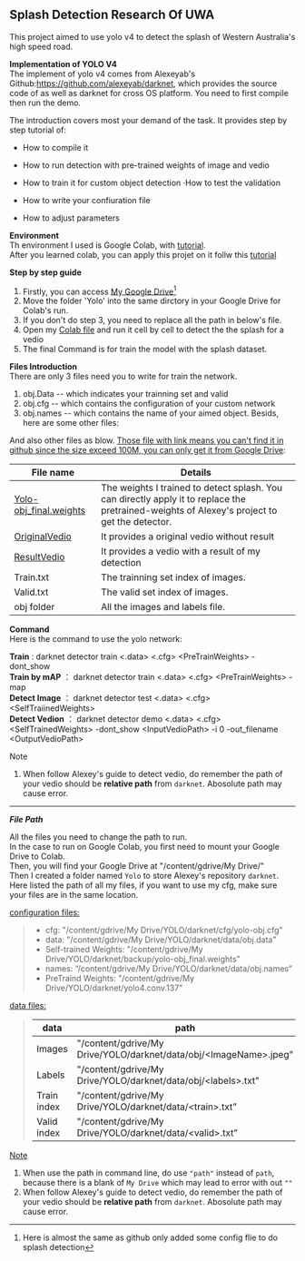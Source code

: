 Splash Detection Research Of UWA
---
This project aimed to use yolo v4 to detect the splash of Western Australia's high speed road. 

**Implementation of YOLO V4**  
The implement of yolo v4 comes from Alexeyab's Github:<https://github.com/alexeyab/darknet>, which provides the source code of  as well as darknet for cross OS platform. You need to first compile then run the demo.  

The introduction covers most your demand of the task.
It provides step by step tutorial of:  

* How to compile it

* How
   to run detection with pre-trained weights of image and vedio
* How to train it for custom object detection
  ·How to test the validation  
* How to write your confiuration file
* How to adjust parameters

**Environment**  
Th environment I used is Google Colab, with [tutorial](https://colab.research.google.com/notebooks/basic_features_overview.ipynb).  
After you learned colab, you can apply this projet on it follw this [tutorial](https://colab.research.google.com/drive/12QusaaRj_lUwCGDvQNfICpa7kA7_a2dE#scrollTo=q2Jjv0yRKLPe)  

**Step by step guide**  

1. Firstly, you can access [My Google Drive](https://drive.google.com/drive/folders/1eFZlbQ-vHVgmMp1-RnjOuFyb0xsKUnvp?usp=sharing)[^1]
2. Move the folder 'Yolo' into the same dirctory in your Google Drive for Colab's run.
3. If you don't  do step 3, you need to replace all the path in below's file.
4. Open my [Colab file](https://colab.research.google.com/drive/1Jo0ikwcJ2E37Ea6aI-coVFNVy5XdxY_x?usp=sharing) and run it cell by cell to detect the the splash for a vedio
5. The final Command is for train the model with the splash dataset.
[^1]: Here is almost the same as github only added some config flie to do splash detection

**Files Introduction**  
There are only 3 files need you to write for train the network.  

1. obj.Data   --	which indicates your trainning set and valid
2. obj.cfg    --	which contains the configuration of your custom network
3. obj.names  --	which contains the name of your aimed object. Besids, here are some other files:

And also other files as blow. <u>Those file with link means you can't find it in github since the size  exceed 100M, you can only get it from Google Drive</u>:  

| File name                                                    | Details                                                      |
| ------------------------------------------------------------ | ------------------------------------------------------------ |
| [Yolo-obj_final.weights](https://drive.google.com/file/d/1GdylZYxp1SCN35GGap4bbFVZbLwUnEnR/view?usp=sharing) | The weights I trained to detect splash. You can directly apply it to replace the pretrained-weights of Alexey's project to get the detector. |
| [OriginalVedio](https://drive.google.com/file/d/1GWkwaRIv7tUMoQzjxB6-SIkIywp0RLPD/view?usp=sharing) | It provides a original vedio without result                  |
| [ResultVedio](https://drive.google.com/file/d/160hvHmNKbEX6VUjnDCZk3G4InY4O_nJ_/view?usp=sharing) | It provides a vedio with a result of my detection            |
| Train.txt                                                    | The trainning set index of images.                           |
| Valid.txt                                                    | The valid set index of images.                               |
| obj folder                                                   | All the images and labels file.                              |

**Command**  
Here is the command to use the yolo network:

**Train**				   :	darknet detector train <.data> <.cfg> \<PreTrainWeights\> -dont_show  
**Train by mAP**   ： darknet detector train <.data> <.cfg> \<PreTrainWeights\> -map  
**Detect Image**   ： darknet detector test <.data> <.cfg> \<SelfTraiinedWeights\>  
**Detect Vedion**  ： darknet detector demo <.data> <.cfg> \<SelfTrainedWeights\> -dont_show \<InputVedioPath\> -i 0 -out_filename \<OutputVedioPath\>

Note</u>

1. When follow Alexey's guide to detect vedio, do remember the path of your vedio should be **relative path** from `darknet`. Abosolute path may cause error.

---

***File Path***

All the files you need to change the path to run.  
In the case to run on Google Colab, you first need to mount your Google Drive to Colab.  
Then, you will find your Google Drive at "/content/gdrive/My Drive/"  
Then I created a folder named `Yolo` to store Alexey's repository `darknet`.  
Here listed the path of all my files, if you want to use my cfg, make sure your files are in the same location.  

<u>configuration files:</u>

> * cfg:  "/content/gdrive/My Drive/YOLO/darknet/cfg/yolo-obj.cfg"
> * data: "/content/gdrive/My Drive/YOLO/darknet/data/obj.data"
> * Self-trained Weights: "/content/gdrive/My Drive/YOLO/darknet/backup/yolo-obj_final.weights"
> * names:  “/content/gdrive/My Drive/YOLO/darknet/data/obj.names”
> * PreTraind Weights: "/content/gdrive/My Drive/YOLO/darknet/yolo4.conv.137”  

<u>data files:</u>

> | data        | path                                                         |
> | ----------- | ------------------------------------------------------------ |
> | Images      | "/content/gdrive/My Drive/YOLO/darknet/data/obj/\<ImageName\>.jpeg" |
> | Labels      | "/content/gdrive/My Drive/YOLO/darknet/data/obj/\<labels\>.txt" |
> | Train index | "/content/gdrive/My Drive/YOLO/darknet/data/\<train\>.txt”   |
> | Valid index | "/content/gdrive/My Drive/YOLO/darknet/data/\<valid>.txt”    |

<u>Note</u>

1. When use the path in command line, do use `"path"` instead of `path`, because there is a blank of `My Drive` which may lead to error with out `""`
2. When follow Alexey's guide to detect vedio, do remember the path of your vedio should be **relative path** from `darknet`. Abosolute path may cause error.

